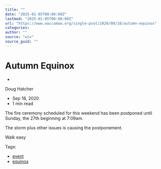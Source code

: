 ```yaml
---
title: ""
date: "2025-01-05T00:00:00Z"
lastmod: "2025-01-05T00:00:00Z"
url: "https://www.waccamaw.org/single-post/2020/09/18/autumn-equinox"
categories:
author: ""
source: "wix"
source_guid: ""
---
```


# Autumn Equinox

-

Doug Hatcher
- Sep 18, 2020
- 1 min read

The fire ceremony scheduled for this weekend has been postponed until Sunday, the 27th beginning at 7:09am.



The storm plus other issues is causing the postponement.



Walk easy

Tags:

- [event](https://www.waccamaw.org/updates/tags/event)
- [equinox](https://www.waccamaw.org/updates/tags/equinox)

